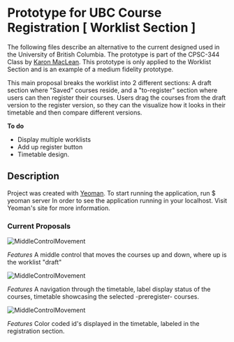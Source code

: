 # Prototype for UBC Course Registration [ Worklist Section ]

The following files describe an alternative to the current designed used in the University of British Columbia. The prototype is part of the CPSC-344 Class by [Karon MacLean](http://people.cs.ubc.ca/~maclean/). This prototype is only applied to the Worklist Section and is an example of a medium fidelity prototype.

This main proposal breaks the worklist into 2 different sections: A draft section where "Saved" courses reside, and a "to-register" section where users can then register their courses. Users drag the courses from the draft version to the register version, so they can the visualize how it looks in their timetable and then compare different versions.

**To do**

* Display multiple worklists
* Add up register button
* Timetable design.

## Description

Project was created with [Yeoman](http://yeoman.io/). To start running the application, run
    $ yeoman server
In order to see the application running in your localhost. Visit Yeoman's site for more information.

### Current Proposals

![MiddleControlMovement](https://raw.github.com/jjperezaguinaga/UBC-CoursesWorklist/master/app/images/prototypes/Worklist%20prototype.png)

*Features*
A middle control that moves the courses up and down, where up is the worklist "draft"

![MiddleControlMovement](https://raw.github.com/jjperezaguinaga/UBC-CoursesWorklist/master/app/images/prototypes/Worklist%20prototype%20v2.png)

*Features*
A navigation through the timetable, label display status of the courses, timetable showcasing the selected -preregister- courses.

![MiddleControlMovement](https://raw.github.com/jjperezaguinaga/UBC-CoursesWorklist/master/app/images/prototypes/Worklist%20prototype%20v3.png)

*Features*
Color coded id's displayed in the timetable, labeled in the registration section.